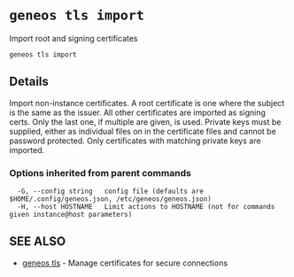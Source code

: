 # `geneos tls import`

Import root and signing certificates

```text
geneos tls import
```

## Details

Import non-instance certificates. A root certificate is one where the
subject is the same as the issuer. All other certificates are imported
as signing certs. Only the last one, if multiple are given, is used.
Private keys must be supplied, either as individual files on in the
certificate files and cannot be password protected. Only certificates
with matching private keys are imported.

### Options inherited from parent commands

```text
  -G, --config string   config file (defaults are $HOME/.config/geneos.json, /etc/geneos/geneos.json)
  -H, --host HOSTNAME   Limit actions to HOSTNAME (not for commands given instance@host parameters)
```

## SEE ALSO

* [geneos tls](geneos_tls.md)	 - Manage certificates for secure connections
